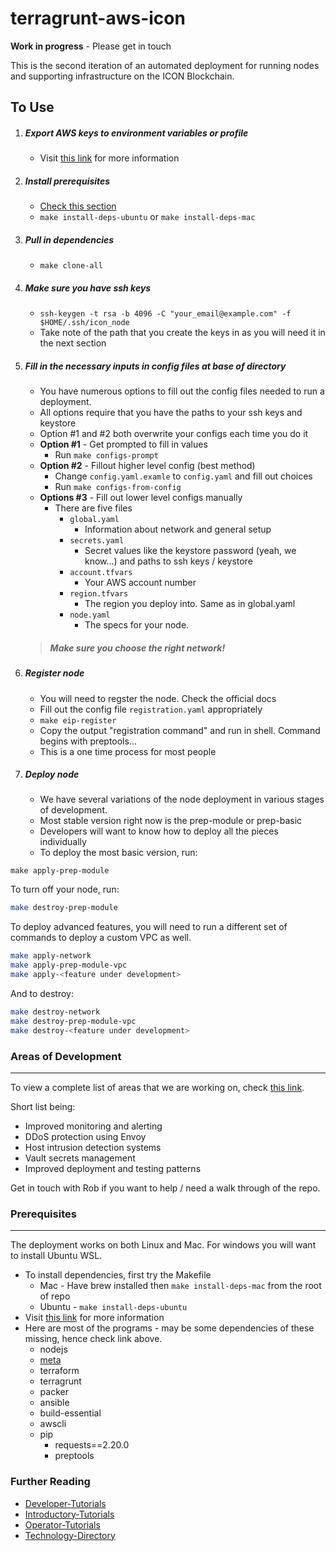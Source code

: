 # terragrunt-aws-icon

**Work in progress** - Please get in touch 

This is the second iteration of an automated deployment for running nodes and supporting infrastructure on the ICON Blockchain. 

## To Use 

1. ##### Export AWS keys to environment variables or profile 
	- Visit [this link](https://www.notion.so/insightbxplanning/AWS-Keys-Tutorial-175fa12e9b5b43509235a97fca275653) for more information 
2. ##### Install prerequisites 
	- [Check this section](#prerequisites)
	- `make install-deps-ubuntu` or `make install-deps-mac` 
3. ##### Pull in dependencies 
    - `make clone-all`
4. ##### Make sure you have ssh keys
	- `ssh-keygen -t rsa -b 4096 -C "your_email@example.com" -f $HOME/.ssh/icon_node`
	- Take note of the path that you create the keys in as you will need it in the next section

5. #####  Fill in the necessary inputs in config files at base of directory 
    - You have numerous options to fill out the config files needed to run a deployment.
    - All options require that you have the paths to your ssh keys and keystore
    - Option #1 and #2 both overwrite your configs each time you do it 
    - **Option #1** - Get prompted to fill in values 
        - Run `make configs-prompt`
    - **Option #2** - Fillout higher level config (best method)
        - Change `config.yaml.examle` to `config.yaml` and fill out choices 
        - Run `make configs-from-config`
    - **Options #3** - Fill out lower level configs manually 
        - There are five files 
            - `global.yaml`
                - Information about network and general setup  
            - `secrets.yaml`
                - Secret values like the keystore password (yeah, we know...) and paths to ssh keys / keystore 
            - `account.tfvars`
                - Your AWS account number
            - `region.tfvars`
                - The region you deploy into.  Same as in global.yaml
            - `node.yaml`
                - The specs for your node. 
	> ##### Make sure you choose the right network!
6. ##### Register node
	- You will need to regster the node.  Check the official docs 
	- Fill out the config file `registration.yaml` appropriately 
	- `make eip-register` 
	- Copy the output "registration command" and run in shell. Command begins with preptools...
	- This is a one time process for most people 
	
7. ##### Deploy node
	- We have several variations of the node deployment in various stages of development.  
	- Most stable version right now is the prep-module or prep-basic 
	- Developers will want to know how to deploy all the pieces individually 
	- To deploy the most basic version, run:

```
make apply-prep-module
```

To turn off your node, run:
```bash
make destroy-prep-module
```

To deploy advanced features, you will need to run a different set of commands to deploy a custom VPC as well. 

```bash
make apply-network 
make apply-prep-module-vpc 
make apply-<feature under development> 
```
And to destroy:
```bash
make destroy-network 
make destroy-prep-module-vpc 
make destroy-<feature under development> 
```

### Areas of Development 
---
To view a complete list of areas that we are working on, check [this link](https://www.notion.so/insightbxplanning/ec755b12bffa4cfca2026b76f035b096?v=bc2712a04ccb468f9847f0cc5a4912cd). 

Short list being: 
- Improved monitoring and alerting 
- DDoS protection using Envoy 
- Host intrusion detection systems
- Vault secrets management 
- Improved deployment and testing patterns 

Get in touch with Rob if you want to help / need a walk through of the repo. 

### Prerequisites
---
The deployment works on both Linux and Mac. For windows you will want to install Ubuntu WSL.  
- To install dependencies, first try the Makefile
    - Mac - Have brew installed then `make install-deps-mac` from the root of repo 
    - Ubuntu - `make install-deps-ubuntu`
- Visit [this link](https://www.notion.so/insightbxplanning/Installing-Prerequisites-0def287ace304b4b98326b743f88d30b) for more information 
- Here are most of the programs - may be some dependencies of these missing, hence check link above. 
	- nodejs 
	- [meta](https://github.com/mateodelnorte/meta)
	- terraform
	- terragrunt 
	- packer 
	- ansible 
	- build-essential 
	- awscli 
	- pip 
		- requests==2.20.0
		- preptools 

### Further Reading 

- [Developer-Tutorials](https://www.notion.so/insightbxplanning/Developer-Tutorials-bd090555d1a841b48e34d3b675c58f94)
- [Introductory-Tutorials](https://www.notion.so/insightbxplanning/Introductory-Tutorials-0416f96a30ee485f9e30c3a75b4910bf)
- [Operator-Tutorials](https://www.notion.so/insightbxplanning/Operator-Tutorials-bc2b8b1d0f344b6cab3da2cb193eb3ab)
- [Technology-Directory](https://www.notion.so/insightbxplanning/Technology-Directory-acc71617035743ae858c0699e4de4bab)
